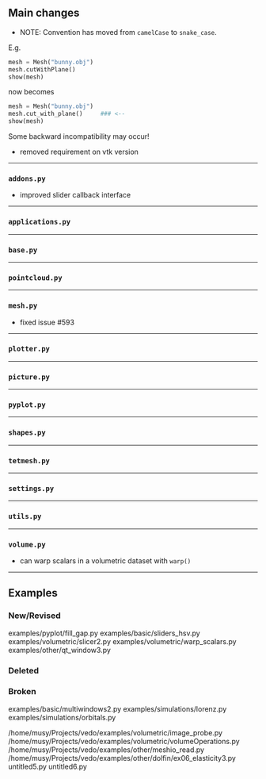 ## Main changes

- NOTE: Convention has moved from `camelCase` to `snake_case`.

E.g.
```python
mesh = Mesh("bunny.obj")
mesh.cutWithPlane()
show(mesh)
```

now becomes

```python
mesh = Mesh("bunny.obj")
mesh.cut_with_plane()     ### <--
show(mesh)
```

Some backward incompatibility may occur!


- removed requirement on vtk version

---
### `addons.py`
- improved slider callback interface

---
### `applications.py`

---
### `base.py`

---
### `pointcloud.py`

---
### `mesh.py`
- fixed issue #593

---
### `plotter.py`

---
### `picture.py`

---
### `pyplot.py`

---
### `shapes.py`

---
### `tetmesh.py`


---
### `settings.py`

---
### `utils.py`

---
### `volume.py`
- can warp scalars in a volumetric dataset with `warp()`

-------------------------
## Examples

### New/Revised
examples/pyplot/fill_gap.py
examples/basic/sliders_hsv.py
examples/volumetric/slicer2.py
examples/volumetric/warp_scalars.py
examples/other/qt_window3.py


### Deleted

### Broken
examples/basic/multiwindows2.py
examples/simulations/lorenz.py
examples/simulations/orbitals.py

/home/musy/Projects/vedo/examples/volumetric/image_probe.py
/home/musy/Projects/vedo/examples/volumetric/volumeOperations.py
/home/musy/Projects/vedo/examples/other/meshio_read.py
/home/musy/Projects/vedo/examples/other/dolfin/ex06_elasticity3.py
untitled5.py
untitled6.py




